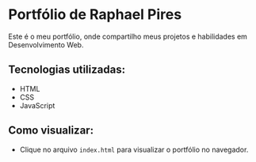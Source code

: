 # Portfólio de Raphael Pires

Este é o meu portfólio, onde compartilho meus projetos e habilidades em Desenvolvimento Web.

## Tecnologias utilizadas:
- HTML
- CSS
- JavaScript

## Como visualizar:
- Clique no arquivo `index.html` para visualizar o portfólio no navegador.
